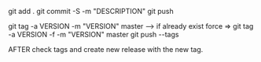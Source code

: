 git add .
git commit -S -m "DESCRIPTION"
git push

git tag -a VERSION -m "VERSION" master
--> if already exist force => git tag -a VERSION -f -m "VERSION" master
git push --tags

AFTER check tags and create new release with the new tag.
